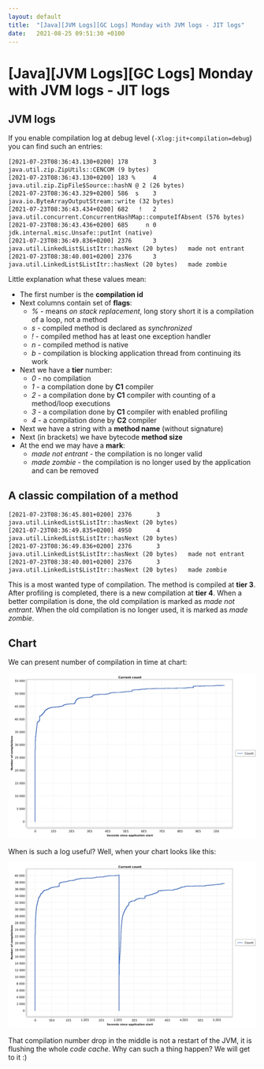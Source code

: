 ```yaml
---
layout: default
title:  "[Java][JVM Logs][GC Logs] Monday with JVM logs - JIT logs"
date:   2021-08-25 09:51:30 +0100
---
```


# [Java][JVM Logs][GC Logs] Monday with JVM logs - JIT logs

## JVM logs
           
If you enable compilation log at debug level (```-Xlog:jit+compilation=debug```) you can find such an entries:

```
[2021-07-23T08:36:43.130+0200] 178       3       java.util.zip.ZipUtils::CENCOM (9 bytes)
[2021-07-23T08:36:43.130+0200] 183 %     4       java.util.zip.ZipFile$Source::hashN @ 2 (26 bytes)
[2021-07-23T08:36:43.329+0200] 586  s    3       java.io.ByteArrayOutputStream::write (32 bytes)
[2021-07-23T08:36:43.434+0200] 682   !   2       java.util.concurrent.ConcurrentHashMap::computeIfAbsent (576 bytes)
[2021-07-23T08:36:43.436+0200] 685     n 0       jdk.internal.misc.Unsafe::putInt (native)   
[2021-07-23T08:36:49.836+0200] 2376      3       java.util.LinkedList$ListItr::hasNext (20 bytes)   made not entrant
[2021-07-23T08:38:40.001+0200] 2376      3       java.util.LinkedList$ListItr::hasNext (20 bytes)   made zombie
```

Little explanation what these values mean:
* The first number is the **compilation id**
* Next columns contain set of **flags**:
  * _%_ - means _on stack replacement_, long story short it is a compilation of a loop, not a method
  * _s_ - compiled method is declared as _synchronized_
  * _!_ - compiled method has at least one exception handler
  * _n_ - compiled method is native
  * _b_ - compilation is blocking application thread from continuing its work
* Next we have a **tier** number:
  * _0_ - no compilation
  * _1_ - a compilation done by **C1** compiler
  * _2_ - a compilation done by **C1** compiler with counting of a method/loop executions
  * _3_ - a compilation done by **C1** compiler with enabled profiling
  * _4_ - a compilation done by **C2** compiler   
* Next we have a string with a **method name** (without signature)
* Next (in brackets) we have bytecode **method size**  
* At the end we may have a **mark**:
  * _made not entrant_ - the compilation is no longer valid
  * _made zombie_ - the compilation is no longer used by the application and can be removed  

## A classic compilation of a method

```
[2021-07-23T08:36:45.801+0200] 2376       3       java.util.LinkedList$ListItr::hasNext (20 bytes)
[2021-07-23T08:36:49.835+0200] 4950       4       java.util.LinkedList$ListItr::hasNext (20 bytes)
[2021-07-23T08:36:49.836+0200] 2376       3       java.util.LinkedList$ListItr::hasNext (20 bytes)   made not entrant
[2021-07-23T08:38:40.001+0200] 2376       3       java.util.LinkedList$ListItr::hasNext (20 bytes)   made zombie
```

This is a most wanted type of compilation. The method is compiled at **tier 3**. After profiling is completed, there is
a new compilation at **tier 4**. When a better compilation is done, the old compilation is marked as _made not entrant_.
When the old compilation is no longer used, it is marked as _made zombie_.

## Chart

We can present number of compilation in time at chart:

![alt text](/assets/monday-7/week.jpg "1")

When is such a log useful? Well, when your chart looks like this:

![alt text](/assets/monday-7/flush.jpg "1")

That compilation number drop in the middle is not a restart of the JVM, it is flushing the whole _code cache_. Why can such 
a thing happen? We will get to it :)

